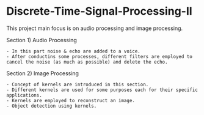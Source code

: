 # Discrete-Time-Signal-Processing-II

This project main focus is on audio processing and image processing.

Section 1) Audio Processing

    - In this part noise & echo are added to a voice.
    - After conductins some processes, different filters are employed to cancel the noise (as much as possible) and delete the echo.
    
Section 2) Image Processing

    - Concept of kernels are introduced in this section.
    - Different kernels are used for some purposes each for their specific applications.
    - Kernels are employed to reconstruct an image.
    - Object detection using kernels.
